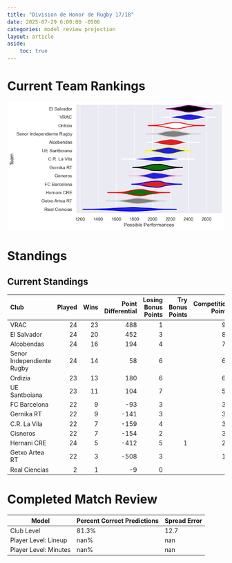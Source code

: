 ```yaml
---  
title: "Division de Honor de Rugby 17/18"  
date: 2025-07-29 6:00:00 -0500  
categories: model review projection  
layout: article  
aside:  
    toc: true  
---
```

# Current Team Rankings


![Club Rankings](plots/rankings_Division_de_Honor_de_Rugby_1718.png)
# Standings

## Current Standings


| Club                      |   Played |   Wins |   Point Differential |   Losing Bonus Points |   Try Bonus Points |   Competition Points |
|:--------------------------|---------:|-------:|---------------------:|----------------------:|-------------------:|---------------------:|
| VRAC                      |       24 |     23 |                  488 |                     1 |                    |                   93 |
| El Salvador               |       24 |     20 |                  452 |                     3 |                    |                   83 |
| Alcobendas                |       24 |     16 |                  194 |                     4 |                    |                   70 |
| Senor Independiente Rugby |       24 |     14 |                   58 |                     6 |                    |                   62 |
| Ordizia                   |       23 |     13 |                  180 |                     6 |                    |                   60 |
| UE Santboiana             |       23 |     11 |                  104 |                     7 |                    |                   51 |
| FC Barcelona              |       22 |      9 |                  -93 |                     3 |                    |                   39 |
| Gernika RT                |       22 |      9 |                 -141 |                     3 |                    |                   39 |
| C.R. La Vila              |       22 |      7 |                 -159 |                     4 |                    |                   32 |
| Cisneros                  |       22 |      7 |                 -154 |                     2 |                    |                   30 |
| Hernani CRE               |       24 |      5 |                 -412 |                     5 |                  1 |                   26 |
| Getxo Artea RT            |       22 |      3 |                 -508 |                     3 |                    |                   15 |
| Real Ciencias             |        2 |      1 |                   -9 |                     0 |                    |                    4 |



# Completed Match Review


| Model | Percent Correct Predictions | Spread Error |
| ------ | ------ | ------ |
| Club Level | 81.3% | 12.7 |
| Player Level: Lineup | nan% | nan |
| Player Level: Minutes | nan% | nan |


